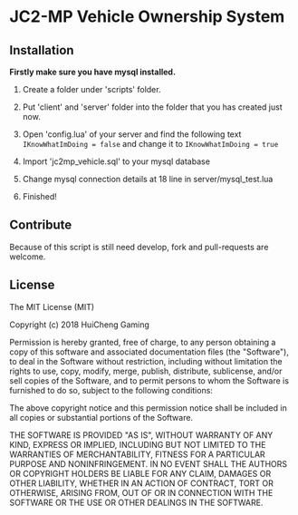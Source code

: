 # JC2-MP Vehicle Ownership System

## Installation

**Firstly make sure you have mysql installed.**

1. Create a folder under 'scripts' folder.
2. Put 'client' and 'server' folder into the folder that you has created just now.
3. Open 'config.lua' of your server and find the following text <code>IKnowWhatImDoing = false</code> and change it to <code>IKnowWhatImDoing = true</code>

4. Import 'jc2mp_vehicle.sql' to your mysql database
5. Change mysql connection details at 18 line in server/mysql_test.lua
6. Finished!

## Contribute

  Because of this script is still need develop, fork and pull-requests are welcome.

## License

The MIT License (MIT)

Copyright (c) 2018 HuiCheng Gaming

Permission is hereby granted, free of charge, to any person obtaining a copy
of this software and associated documentation files (the "Software"), to deal
in the Software without restriction, including without limitation the rights
to use, copy, modify, merge, publish, distribute, sublicense, and/or sell
copies of the Software, and to permit persons to whom the Software is
furnished to do so, subject to the following conditions:

The above copyright notice and this permission notice shall be included in
all copies or substantial portions of the Software.

THE SOFTWARE IS PROVIDED "AS IS", WITHOUT WARRANTY OF ANY KIND, EXPRESS OR
IMPLIED, INCLUDING BUT NOT LIMITED TO THE WARRANTIES OF MERCHANTABILITY,
FITNESS FOR A PARTICULAR PURPOSE AND NONINFRINGEMENT. IN NO EVENT SHALL THE
AUTHORS OR COPYRIGHT HOLDERS BE LIABLE FOR ANY CLAIM, DAMAGES OR OTHER
LIABILITY, WHETHER IN AN ACTION OF CONTRACT, TORT OR OTHERWISE, ARISING FROM,
OUT OF OR IN CONNECTION WITH THE SOFTWARE OR THE USE OR OTHER DEALINGS IN
THE SOFTWARE.
